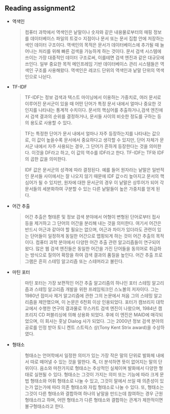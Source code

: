 ## Reading assignment2

* 역색인

    > 컴퓨터 과학에서 역색인은 낱말이나 숫자와 같은 내용물로부터의 매핑 정보를 데이터베이스 파일의 트겆ㅇ 지점이나 문서 또는 문서 집합 안에 저장하는 색인 데이터 구조이다. 역색인의 목적은 문서가 데이터베이스에 추가될 때 늘어나는 처리를 위해 빠른 검색을 가능하게 하는 것이다. 문서 검색 시스템에 쓰이는 가장 대중적인 데이터 구조로써, 이를테면 검색 엔진과 같은 대규모에 쓰인다. 일부 중요한 목적 메인프레임 기반 데이터베이스 관리 시스템들은 역색인 구조를 사용해왔다. 역색인은 레코드 단위의 역색인과 낱말 단위의 역색인으로 나뉜다. 

* TF-IDF

    > TF-IDF는 정보 검색과 텍스트 마이닝에서 이용하는 가중치로, 여러 문서로 이루어진 문서군이 있을 때 어떤 단어가 특정 문서 내에서 얼마나 중요한 것인지를 나타내는 통계적 수치이다. 문서의 핵심어를 추출하거나,검색 엔진에서 검색 결과의 순위를 결정하거나, 문서들 사이의 비슷한 정도를 구하는 등의 용도로 사용할 수 있다.

    > TF는 특정한 단어가 문서 내에서 얼마나 자주 등장하는지를 나타내는 값으로, 이 값이 높을수록 문서에서 중요하다고 생각할 수 있지만, 단어 자체가 문서군 내에서 자주 사용되는 경우, 그 단어가 흔하게 등장한다는 것을 의미한다. 이것을 DF라고 하고, 이 값의 역수를 IDF라고 한다. TF-IDF는 TF와 IDF의 곱한 값을 의미한다.

    > IDF 값은 문서군의 성격에 따라 결정된다. 예를 들어 원자라는 낱말은 일반적인 문서들 사이에서는 잘 나오지 않기 때문에 IDF 값ㅇ리 높아지고 문서의 핵심어가 될 수 있지만, 원자에 대한 문서군의 경우 이 낱말은 상투어가 되어 각 문서들의 세분화하여 구분할 수 있는 다른 낱말들이 높은 가중치를 얻게 된다.
 

* 어간 추출

    > 어간 추출은 형태론 및 정보 검색 분야에서 어형이 변형된 단어로부터 접사 등을 제거하고 그 단어의 어간을 분리해 내는 것을 의미한다. 여기서 어간은 반드시 어근과 같아야 할 필요는 없으며, 어근과 차이가 있더라도 관련이 있는 단어들이 일정하게 동일한 어간으로 맵핑되게 하는 것이 어간 추출의 목적이다. 컴퓨터 과학 분야에서 다양한 어간 추출 관련 알고리즘들이 연구되어 왔다. 많은 웹 검색 엔진들은 동일한 어간을 가진 단어들을 동의어로 취급하는 방식으로 질의어 확장을 하여 검색 결과의 품질을 높인다. 어간 추출 프로그램은 흔히 스테밍 알고리즘 또는 스테머라고 불린다.

* 마틴 포터

    > 마틴 포터는 가장 보편적인 어간 추출 알고리즘의 하나인 포터 스테밍 알고리즘과 스테밍 알고리즘 개발을 위한 프레임워크인 스노볼의 저자이다. 그는 1980년 접미사 제거 알고리즘에 관한 그의 논문에서 처음 그의 스테밍 알고리즘을 제안했으며, 이 논문은 6천회 이상 인용되었다. 포터가 캠브리지 대학교에서 수행한 연구의 결과물로 무스카트 검색 엔진이 나왔으며, 1984년 캠프리지 CD 퍼블리싱에 의해 상용화 되었다. 후에 이 엔진은 MAID에 매각되었으며, 이 회사는 훗날 Dialog 사가 되었다. 그는 2000년 정보 검색 분야의 공로를 인정 받아 토니 켄트 스트릭스 상(Tony Kent Strix award)을 수상하였다.

* 형태소

    > 형태소는 언어학에서 일정한 의미가 있는 가장 작은 말의 단위로 발화체 내에서 따로 떼어낼 수 있는 것을 말한다. 즉, 더 분석하면 뜻이 없어지는 말의 단위이다. 음소와 마찬가지로 형태소는 추상적인 실체이며 발화에서 다양한 형태로 실현될 수 있다. 형태소는 그것이 가지는 의미 또는 기능에 따라 크게 문법 형태소와 어휘 형태소로 나눌 수 있고, 그것이 말에서 쓰일 때 의존성이 있는가 없는가에 따라 의존 형태소와 자립 형태소로 나눌 수 있다. 또, 형태소는 그것이 다른 형태소와 결합하여 하나의 낱말을 만드는데 참여하는 경우 근원 형태소라고 하며, 어떤 형태소가 다른 형태소와 결합하는 관계가 제한적이면 불구형태소라고 한다.

